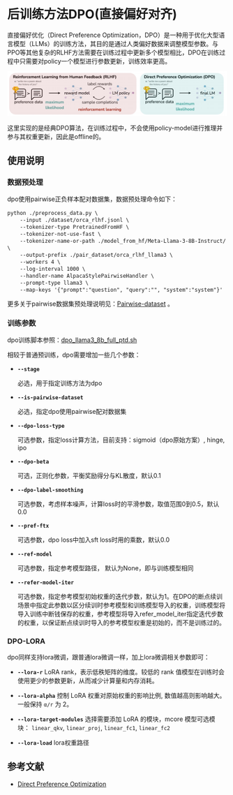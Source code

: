 # 后训练方法DPO(直接偏好对齐)

直接偏好优化（Direct Preference Optimization，DPO）是一种用于优化大型语言模型（LLMs）的训练方法，其目的是通过人类偏好数据来调整模型参数。与PPO等其他复杂的RLHF方法需要在训练过程中更新多个模型相比，DPO在训练过程中只需要对policy一个模型进行参数更新，训练效率更高。

![](../../sources/images/dpo/dpo_vs_rlhf.png)

这里实现的是经典DPO算法，在训练过程中，不会使用policy-model进行推理并参与其权重更新，因此是offline的。

## 使用说明

### 数据预处理

dpo使用pairwise正负样本配对数据集，数据预处理命令如下：

```shell
python ./preprocess_data.py \
    --input ./dataset/orca_rlhf.jsonl \
    --tokenizer-type PretrainedFromHF \
    --tokenizer-not-use-fast \
    --tokenizer-name-or-path ./model_from_hf/Meta-Llama-3-8B-Instruct/ \
    --output-prefix ./pair_dataset/orca_rlhf_llama3 \
    --workers 4 \
    --log-interval 1000 \
    --handler-name AlpacaStylePairwiseHandler \
    --prompt-type llama3 \
    --map-keys '{"prompt":"question", "query":"", "system":"system"}'
```

更多关于pairwise数据集预处理说明见：[Pairwise-dataset](./pairwise_dataset.md ) 。

### 训练参数

dpo训练脚本参照：[dpo_llama3_8b_full_ptd.sh](../../examples/mcore/llama3/dpo_llama3_8b_full_ptd.sh)

相较于普通预训练，dpo需要增加一些几个参数：

- **`--stage`**

  必选，用于指定训练方法为dpo

- **`--is-pairwise-dataset`**

  必选，指定dpo使用pairwise配对数据集

- **`--dpo-loss-type `**

  可选参数，指定loss计算方法，目前支持：sigmoid（dpo原始方案）, hinge, ipo

- **`--dpo-beta`**

  可选，正则化参数，平衡奖励得分与KL散度，默认0.1

- **`--dpo-label-smoothing`**

  可选参数，考虑样本噪声，计算loss时的平滑参数，取值范围0到0.5，默认0.0

- **`--pref-ftx`**

  可选参数，dpo loss中加入sft loss时用的乘数，默认0.0

- **`--ref-model`**

  可选参数，指定参考模型路径， 默认为None，即与训练模型相同

- **`--refer-model-iter`**

  可选参数，指定参考模型初始权重的迭代步数，默认为1。在DPO的断点续训场景中指定此参数以区分续训时参考模型和训练模型导入的权重，训练模型将导入训练中断钱保存的权重，参考模型将导入refer_model_iter指定迭代步数的权重，以保证断点续训时导入的参考模型权重是初始的，而不是训练过的。

### DPO-LORA

dpo同样支持lora微调，跟普通lora微调一样，加上lora微调相关参数即可：

- **`--lora-r`** 
  LoRA rank，表示低秩矩阵的维度。较低的 rank 值模型在训练时会使用更少的参数更新，从而减少计算量和内存消耗。
- **`--lora-alpha`** 
  控制 LoRA 权重对原始权重的影响比例, 数值越高则影响越大。一般保持 `α/r` 为 2。

- **`--lora-target-modules`** 
  选择需要添加 LoRA 的模块，mcore 模型可选模块： `linear_qkv`, `linear_proj`, `linear_fc1`, `linear_fc2` 

- **`--lora-load`** 
  lora权重路径

## 参考文献

- [Direct Preference Optimization](https://export.arxiv.org/abs/2305.18290)